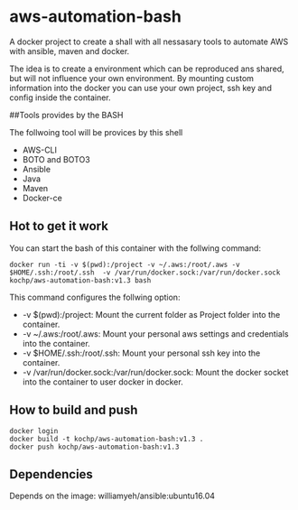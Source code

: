 # aws-automation-bash
A docker project to create a shall with all nessasary tools to automate AWS with ansible, maven and docker.

The idea is to create a environment which can be reproduced ans shared, but will not influence your own environment. 
By mounting custom information into the docker you can use your own project, ssh key and config inside the container. 

##Tools provides by the BASH
 
The follwoing tool will be provices by this shell

 * AWS-CLI
 * BOTO and BOTO3
 * Ansible 
 * Java
 * Maven
 * Docker-ce
 
 ## Hot to get it work
 
 You can start the bash of this container with the follwing command:
 
    docker run -ti -v $(pwd):/project -v ~/.aws:/root/.aws -v $HOME/.ssh:/root/.ssh  -v /var/run/docker.sock:/var/run/docker.sock kochp/aws-automation-bash:v1.3 bash
    
 This command configures the follwing option: 
 
 * -v $(pwd):/project: Mount the current folder as Project folder into the container.
 * -v ~/.aws:/root/.aws: Mount your personal aws settings and credentials into the container.
 * -v $HOME/.ssh:/root/.ssh: Mount your personal ssh key into the container.
 * -v /var/run/docker.sock:/var/run/docker.sock: Mount the docker socket into the container to user docker in docker.

## How to build and push

    docker login
    docker build -t kochp/aws-automation-bash:v1.3 .
    docker push kochp/aws-automation-bash:v1.3

## Dependencies

Depends on the image: williamyeh/ansible:ubuntu16.04
 
 

